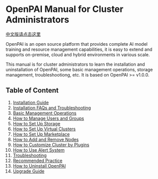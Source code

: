 # OpenPAI Manual for Cluster Administrators

[中文版请点击这里](https://openpai.readthedocs.io/zh_CN/latest/)

OpenPAI is an open source platform that provides complete AI model training and resource management capabilities, it is easy to extend and supports on-premise, cloud and hybrid environments in various scale.

This manual is for cluster administrators to learn the installation and uninstallation of OpenPAI, some basic management operations, storage management, troubleshootiong, etc. It is based on OpenPAI >= v1.0.0.

## Table of Content

1. [Installation Guide](./installation-guide.md)
2. [Installation FAQs and Troubleshooting](./installation-faqs-and-troubleshooting.md)
3. [Basic Management Operations](./basic-management-operations.md)
4. [How to Manage Users and Groups](./how-to-manage-users-and-groups.md)
5. [How to Set Up Storage](./how-to-set-up-storage.md)
6. [How to Set Up Virtual Clusters](./how-to-set-up-virtual-clusters.md)
7. [How to Set Up Marketplace](./how-to-set-up-marketplace.md)
8. [How to Add and Remove Nodes](./how-to-add-and-remove-nodes.md)
9. [How to Customize Cluster by Plugins](./how-to-customize-cluster-by-plugins.md)
10. [How to Use Alert System](./how-to-use-alert-system.md)
11. [Troubleshooting](./troubleshooting.md)
12. [Recommended Practice](./recommended-practice.md)
13. [How to Uninstall OpenPAI](./how-to-uninstall-openpai.md)
14. [Upgrade Guide](./upgrade-guide.md)
